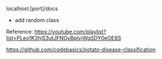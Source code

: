 localhost:[port]/docs

- add random class

Reference: https://youtube.com/playlist?list=PLeo1K3hjS3utJFNGyBpIvjWgSDY0eOE8S

https://github.com/codebasics/potato-disease-classification